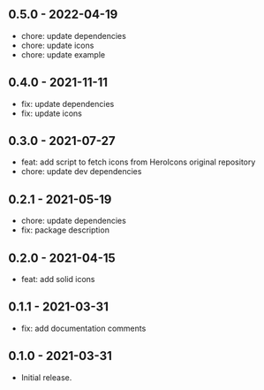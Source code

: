 ## 0.5.0 - 2022-04-19

* chore: update dependencies
* chore: update icons
* chore: update example

## 0.4.0 - 2021-11-11

* fix: update dependencies
* fix: update icons

## 0.3.0 - 2021-07-27

* feat: add script to fetch icons from HeroIcons original repository
* chore: update dev dependencies

## 0.2.1 - 2021-05-19

* chore: update dependencies
* fix: package description

## 0.2.0 - 2021-04-15

* feat: add solid icons

## 0.1.1 - 2021-03-31

* fix: add documentation comments

## 0.1.0 - 2021-03-31

* Initial release.
